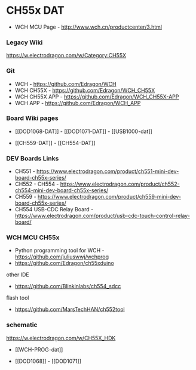 
# CH55x DAT 

* WCH MCU Page - http://www.wch.cn/productcenter/3.html





### Legacy Wiki 
https://w.electrodragon.com/w/Category:CH55X



### Git
* WCH - https://github.com/Edragon/WCH
* WCH CH55X - https://github.com/Edragon/WCH_CH55X
* WCH CH55X APP - https://github.com/Edragon/WCH_CH55X-APP
* WCH APP - https://github.com/Edragon/WCH_APP


### Board Wiki pages 

- [[DOD1068-DAT]] - [[DOD1071-DAT]] - [[USB1000-dat]]

- [[CH559-DAT]] - [[CH554-DAT]] 


### DEV Boards Links 
- CH551 - https://www.electrodragon.com/product/ch551-mini-dev-board-ch55x-series/
- CH552 - CH554 - https://www.electrodragon.com/product/ch552-ch554-mini-dev-board-ch55x-series/
- CH559 - https://www.electrodragon.com/product/ch559-mini-dev-board-ch55x-series/
- CH554 USB-CDC Relay Board - https://www.electrodragon.com/product/usb-cdc-touch-control-relay-board/


### WCH MCU CH55x 

- Python programming tool for WCH - https://github.com/juliuswwj/wchprog
- https://github.com/Edragon/ch55xduino

other IDE
- https://github.com/Blinkinlabs/ch554_sdcc

flash tool 
- https://github.com/MarsTechHAN/ch552tool

### schematic 

https://w.electrodragon.com/w/CH55X_HDK


- [[WCH-PROG-dat]]

- [[DOD1068]] - [[DOD1071]]